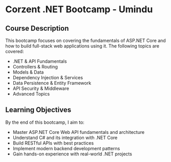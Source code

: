 # Corzent .NET Bootcamp - Umindu

## Course Description
This bootcamp focuses on covering the fundamentals of ASP.NET Core and how to build full-stack web applications using it.
The following topics are covered:
  - .NET & API Fundamentals
  - Controllers & Routing
  - Models & Data
  - Dependency Injection & Services
  - Data Persistence & Entity Framework
  - API Security & Middleware
  - Advanced Topics


## Learning Objectives
By the end of this bootcamp, I aim to:
  - Master ASP.NET Core Web API fundamentals and architecture
  - Understand C# and its integration with .NET Core
  - Build RESTful APIs with best practices
  - Implement modern backend development patterns
  - Gain hands-on experience with real-world .NET projects
